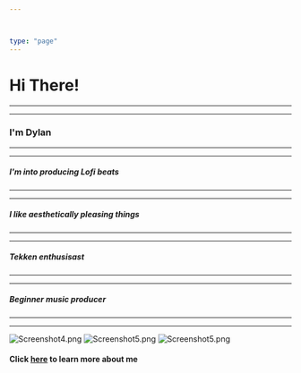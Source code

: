 ```yaml
---



type: "page"
---
```





# Hi There!
***
***
### I'm Dylan
***
***
##### I'm into producing Lofi beats
***
***
##### I like aesthetically pleasing things
***
***
##### Tekken enthusisast
***
***
##### Beginner music producer
***
***

![Screenshot4.png](/images/neon3.jpg)
![Screenshot5.png](/images/dj.png)
![Screenshot5.png](/images/flstudio20.jpg)

#### Click [here](/images/uhoh.mp3) to learn more about me
